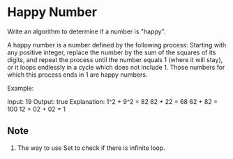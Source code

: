 # Happy Number
Write an algorithm to determine if a number is "happy".

A happy number is a number defined by the following process: Starting with any positive integer, replace the number by the sum of the squares of its digits, and repeat the process until the number equals 1 (where it will stay), or it loops endlessly in a cycle which does not include 1. Those numbers for which this process ends in 1 are happy numbers.

Example: 

Input: 19
Output: true
Explanation: 
1^2 + 9^2 = 82
82 + 22 = 68
62 + 82 = 100
12 + 02 + 02 = 1


## Note
1. The way to use Set to check if there is infinite loop.